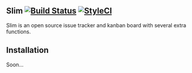 ## Slim [![Build Status](https://travis-ci.org/szana8/slim.svg?branch=master)](https://travis-ci.org/szana8/slim) [![StyleCI](https://styleci.io/repos/121516207/shield?branch=master)](https://styleci.io/repos/121516207)
Slim is an open source issue tracker and kanban board with several extra functions.

## Installation

Soon...